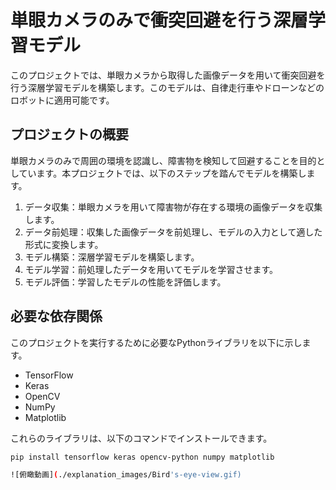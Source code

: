 # 単眼カメラのみで衝突回避を行う深層学習モデル

このプロジェクトでは、単眼カメラから取得した画像データを用いて衝突回避を行う深層学習モデルを構築します。このモデルは、自律走行車やドローンなどのロボットに適用可能です。

## プロジェクトの概要

単眼カメラのみで周囲の環境を認識し、障害物を検知して回避することを目的としています。本プロジェクトでは、以下のステップを踏んでモデルを構築します。

1. データ収集：単眼カメラを用いて障害物が存在する環境の画像データを収集します。
2. データ前処理：収集した画像データを前処理し、モデルの入力として適した形式に変換します。
3. モデル構築：深層学習モデルを構築します。
4. モデル学習：前処理したデータを用いてモデルを学習させます。
5. モデル評価：学習したモデルの性能を評価します。

## 必要な依存関係

このプロジェクトを実行するために必要なPythonライブラリを以下に示します。

- TensorFlow
- Keras
- OpenCV
- NumPy
- Matplotlib

これらのライブラリは、以下のコマンドでインストールできます。

```sh
pip install tensorflow keras opencv-python numpy matplotlib

![俯瞰動画](./explanation_images/Bird's-eye-view.gif)
